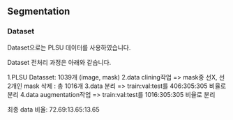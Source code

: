 ## Segmentation

### Dataset

Dataset으로는 PLSU 데이터를 사용하였습니다.

Dataset 전처리 과정은 아래와 같습니다.

1.PLSU Datasset: 1039개 (image, mask)
2.data clining작업 => mask중 선X, 선2개인 mask 삭제 : 총 1016개
3.data 분리 => train:val:test를 406:305:305 비율로 분리
4.data augmentation작업 => train:val:test를 1016:305:305 비율로 분리

최종 data 비율: 72.69:13.65:13.65
